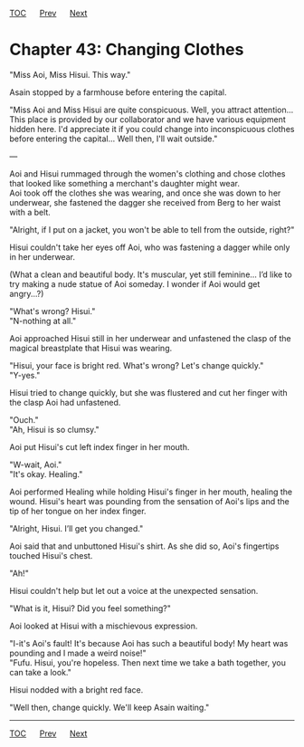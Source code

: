 [TOC](../readme.md)&nbsp;&nbsp;&nbsp;&nbsp;&nbsp;&nbsp;[Prev](section_0013.md)&nbsp;&nbsp;&nbsp;&nbsp;&nbsp;&nbsp;[Next](section_0015.md)



# Chapter 43: Changing Clothes

"Miss Aoi, Miss Hisui. This way."  
  
Asain stopped by a farmhouse before entering the capital.  
  
"Miss Aoi and Miss Hisui are quite conspicuous. Well, you attract
attention... This place is provided by our collaborator and we have
various equipment hidden here. I'd appreciate it if you could change
into inconspicuous clothes before entering the capital... Well then,
I'll wait outside."  
  
—  
  
Aoi and Hisui rummaged through the women's clothing and chose clothes
that looked like something a merchant's daughter might wear.  
Aoi took off the clothes she was wearing, and once she was down to her
underwear, she fastened the dagger she received from Berg to her waist
with a belt.  
  
"Alright, if I put on a jacket, you won't be able to tell from the
outside, right?"  
  
Hisui couldn't take her eyes off Aoi, who was fastening a dagger while
only in her underwear.  
  
(What a clean and beautiful body. It's muscular, yet still feminine...
I’d like to try making a nude statue of Aoi someday. I wonder if Aoi
would get angry...?)  
  
"What's wrong? Hisui."  
"N-nothing at all."  
  
Aoi approached Hisui still in her underwear and unfastened the clasp of
the magical breastplate that Hisui was wearing.  
  
"Hisui, your face is bright red. What's wrong? Let's change quickly."  
"Y-yes."  
  
Hisui tried to change quickly, but she was flustered and cut her finger
with the clasp Aoi had unfastened.  
  
"Ouch."  
"Ah, Hisui is so clumsy."  
  
Aoi put Hisui's cut left index finger in her mouth.  
  
"W-wait, Aoi."  
"It's okay. Healing."  
  
Aoi performed Healing while holding Hisui's finger in her mouth, healing
the wound. Hisui's heart was pounding from the sensation of Aoi's lips
and the tip of her tongue on her index finger.  
  
"Alright, Hisui. I’ll get you changed."  
  
Aoi said that and unbuttoned Hisui's shirt. As she did so, Aoi's
fingertips touched Hisui's chest.  
  
"Ah!"  
  
Hisui couldn't help but let out a voice at the unexpected sensation.  
  
"What is it, Hisui? Did you feel something?"  
  
Aoi looked at Hisui with a mischievous expression.  
  
"I-it's Aoi's fault! It's because Aoi has such a beautiful body! My
heart was pounding and I made a weird noise!"  
"Fufu. Hisui, you're hopeless. Then next time we take a bath together,
you can take a look."  
  
Hisui nodded with a bright red face.  
  
"Well then, change quickly. We'll keep Asain waiting."  
  
  
  


---
[TOC](../readme.md)&nbsp;&nbsp;&nbsp;&nbsp;&nbsp;&nbsp;[Prev](section_0013.md)&nbsp;&nbsp;&nbsp;&nbsp;&nbsp;&nbsp;[Next](section_0015.md)

